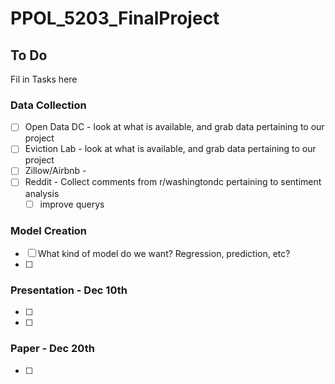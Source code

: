 # PPOL_5203_FinalProject

## To Do 
Fil in Tasks here

### Data Collection
- [ ] Open Data DC - look at what is available, and grab data pertaining to our project
- [ ] Eviction Lab - look at what is available, and grab data pertaining to our project
- [ ] Zillow/Airbnb - 
- [ ] Reddit - Collect comments from r/washingtondc pertaining to sentiment analysis
    - [ ] improve querys
### Model Creation
- [ ] What kind of model do we want? Regression, prediction, etc?
- [ ]
### Presentation - Dec 10th
- [ ] 
- [ ] 
### Paper - Dec 20th
- [ ] 